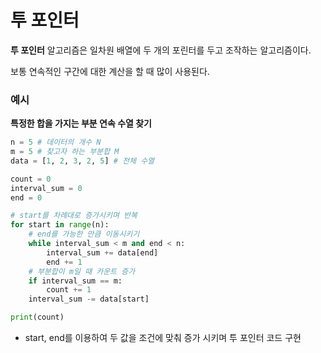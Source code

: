 # 투 포인터

**투 포인터** 알고리즘은 일차원 배열에 두 개의 포린터를 두고 조작하는 알고리즘이다.

보통 연속적인 구간에 대한 계산을 할 때 많이 사용된다.

### 예시

**특정한 합을 가지는 부분 연속 수열 찾기**

```python
n = 5 # 데이터의 개수 N
m = 5 # 찾고자 하는 부분합 M
data = [1, 2, 3, 2, 5] # 전체 수열

count = 0
interval_sum = 0
end = 0

# start를 차례대로 증가시키며 반복
for start in range(n):
    # end를 가능한 만큼 이동시키기
    while interval_sum < m and end < n:
        interval_sum += data[end]
        end += 1
    # 부분합이 m일 때 카운트 증가
    if interval_sum == m:
        count += 1
    interval_sum -= data[start]

print(count)
```

- start, end를 이용하여 두 값을 조건에 맞춰 증가 시키며 투 포인터 코드 구현
